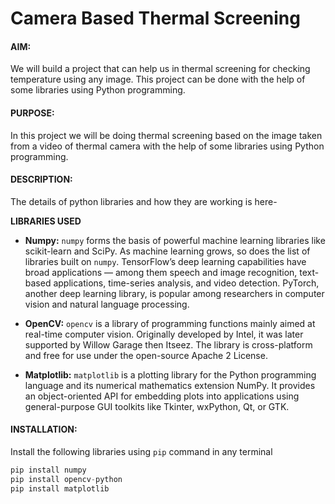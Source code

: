 # Camera Based Thermal Screening

#### AIM:  
We will build a project that can help us in thermal screening for checking temperature using any image. This project can be done with the help of some libraries using Python programming.


#### PURPOSE: 

In this project we will be doing thermal screening based on the image taken from a video of thermal camera with the help of some libraries using Python programming.

#### DESCRIPTION:
The details of python libraries and how they are working is here- 

**LIBRARIES USED**
- **Numpy:** `numpy` forms the basis of powerful machine learning libraries like scikit-learn and SciPy. As machine learning grows, so does the list of libraries built on `numpy`. TensorFlow’s deep learning capabilities have broad applications — among them speech and image recognition, text-based applications, time-series analysis, and video detection. PyTorch, another deep learning library, is popular among researchers in computer vision and natural language processing.

- **OpenCV:** `opencv` is a library of programming functions mainly aimed at real-time computer vision. Originally developed by Intel, it was later supported by Willow Garage then Itseez. The library is cross-platform and free for use under the open-source Apache 2 License.

- **Matplotlib:** `matplotlib` is a plotting library for the Python programming language and its numerical mathematics extension NumPy. It provides an object-oriented API for embedding plots into applications using general-purpose GUI toolkits like Tkinter, wxPython, Qt, or GTK.

#### INSTALLATION:
Install the following libraries using `pip` command in any terminal

```python
pip install numpy
pip install opencv-python
pip install matplotlib
```
